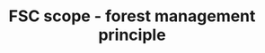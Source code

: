 ---
title: 'FSC scope - forest management principle'
field: 'fsc.focus.fmPrinciple'
slug: 'fsc-resource-scope-forest-management-principle'
description: 'select from control list'
comment: 'Indicate the FM principle(s) the resource supports or contributes to'
required: False
vocabulary: 'fsc-resource-scope-forest-management-principle.txt'
policy: 'Controlled value. Multi select from control list.'
---